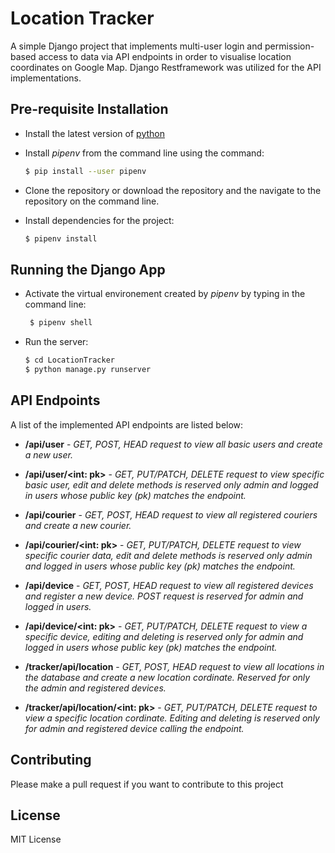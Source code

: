 # Location Tracker
A simple Django project that implements multi-user login and permission-based access to data via API endpoints in order to visualise location coordinates on Google Map. Django Restframework was utilized for the API implementations.

## Pre-requisite Installation

- Install the latest version of [python](https://www.python.org/downloads/)

- Install *pipenv* from the command line using the command:
    ```bash
    $ pip install --user pipenv
    ```

- Clone the repository or download the repository and the navigate to the repository on the command line.

- Install dependencies for the project:
    ```bash
    $ pipenv install
    ```
 
 ## Running the Django App
 
 - Activate the virtual environement created by *pipenv* by typing in the command line:
   ```bash
    $ pipenv shell
   ```

 - Run the server:
    ```bash
    $ cd LocationTracker
    $ python manage.py runserver
    ```
  
  ## API Endpoints
  A list of the implemented API endpoints are listed below:
  
  - **/api/user** - *GET, POST, HEAD request to view all basic users and create a new user.*

  - **/api/user/<int: pk>** - *GET, PUT/PATCH, DELETE request to view specific basic user, edit and delete methods is reserved only admin and logged in users whose public key (pk) matches the endpoint.*

  - **/api/courier** - *GET, POST, HEAD request to view all registered couriers and create a new courier.*

  - **/api/courier/<int: pk>** - *GET, PUT/PATCH, DELETE request to view specific courier data, edit and delete methods is reserved only admin and logged in users whose public key (pk) matches the endpoint.*

  - **/api/device** - *GET, POST, HEAD request to view all registered devices and register a new device. POST request is reserved for admin and logged in users.*

  - **/api/device/<int: pk>** - *GET, PUT/PATCH, DELETE request to view a specific device, editing and deleting is reserved only for admin and logged in users whose public key (pk) matches the endpoint.*

  - **/tracker/api/location** - *GET, POST, HEAD request to view all locations in the database and create a new location cordinate. Reserved for only the admin and registered devices.*

  - **/tracker/api/location/<int: pk>** - *GET, PUT/PATCH, DELETE request to view a specific location cordinate. Editing and deleting is reserved only for admin and registered device calling the endpoint.*
  
  ## Contributing
  Please make a pull request if you want to contribute to this project
  
  ## License
  MIT License